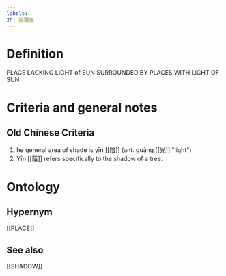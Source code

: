 ```yaml
---
labels: 
zh: 陰蔭處
---
```


# Definition
PLACE LACKING LIGHT of SUN SURROUNDED BY PLACES WITH LIGHT OF SUN.
# Criteria and general notes
## Old Chinese Criteria
1. he general area of shade is yīn [[陰]] (ant. guāng [[光]] "light")
2. Yīn [[蔭]] refers specifically to the shadow of a tree.
# Ontology

## Hypernym
[[PLACE]]
## See also
[[SHADOW]]